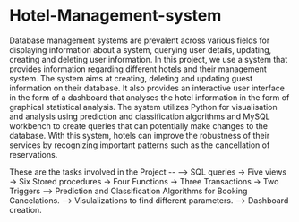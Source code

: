 # Hotel-Management-system

Database management systems are prevalent across various fields for displaying information about a system, querying user details, updating, creating and deleting user information. In this project, we use a system that provides information regarding different hotels and their management system. The system aims at creating, deleting and updating guest information on their database. It also provides an interactive user interface in the form of a dashboard that analyses the hotel information in the form of graphical statistical analysis. The system utilizes Python for visualisation and analysis using prediction and classification algorithms and MySQL workbench to create queries that can potentially make changes to the database. With this system, hotels can improve the robustness of their services by recognizing important patterns such as the cancellation of reservations.

These are the tasks involved in the Project --
--> SQL queries 
    -> Five views 
    -> Six Stored procedures 
    -> Four Functions 
    -> Three Transactions
    -> Two Triggers 
--> Prediction and Classification Algorithms for Booking Cancelations.
--> Visulalizations to find different parameters.
--> Dashboard creation. 
    
